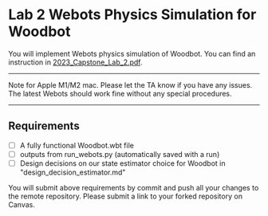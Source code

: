 # Lab 2 Webots Physics Simulation for Woodbot
You will implement Webots physics simulation of Woodbot.
You can find an instruction in [2023_Capstone_Lab_2.pdf](2023_Capstone_Lab_2.pdf).

***
Note for Apple M1/M2 mac. 
Please let the TA know if you have any issues. The latest Webots should work fine without any special procedures.
***

## Requirements
- [ ] A fully functional Woodbot.wbt file 
- [ ] outputs from run_webots.py (automatically saved with a run)
- [ ] Design decisions on our state estimator choice for Woodbot in "design_decision_estimator.md"

You will submit above requirements by commit and push all your changes to the remote repository. 
Please submit a link to your forked repository on Canvas.
